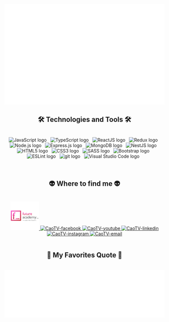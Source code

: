 <!-- CaoTV -->
<a href="#" target="_blank">
  <img src="svg/CaoTV.svg" width="1200" alt="ChuNguyenChuong-official" />
</a>

<h2 align="center">🛠 Technologies and Tools 🛠</h2>
<br>
<!-- https://simpleicons.org/ -->
<div align="center">
<span><img src="https://img.shields.io/badge/JavaScript-282C34?logo=javascript&logoColor=F7DF1E" alt="JavaScript logo" title="JavaScript" height="25" /></span>
&nbsp;
<span><img src="https://img.shields.io/badge/TypeScript-282C34?logo=typescript&logoColor=3178C6" alt="TypeScript logo" title="TypeScript" height="25" /></span>
&nbsp;
<span><img src="https://img.shields.io/badge/ReactJS-282C34?logo=react&logoColor=61DAFB" alt="ReactJS logo" title="ReactJS" height="25" /></span>
&nbsp;
<span><img src="https://img.shields.io/badge/MySql-282C34?logo=mysql&logoColor=#4479A1" alt="Redux logo" title="Redux" height="25" /></span>
&nbsp;
<span><img src="https://img.shields.io/badge/Node.js-282C34?logo=node.js&logoColor=00F200" alt="Node.js logo" title="Node.js" height="25" /></span>
&nbsp;
<span><img src="https://img.shields.io/badge/Express-282C34?logo=express&logoColor=FFFFFF" alt="Express.js logo" title="Express.js" height="25" /></span>
&nbsp;
<span><img src="https://img.shields.io/badge/MongoDB-282C34?logo=mongodb&logoColor=47A248" alt="MongoDB logo" title="MongoDB" height="25" /></span>
&nbsp;
<span><img src="https://img.shields.io/badge/NestJS-282C34?logo=nestJS&logoColor=E0234E" alt="NestJS logo" title="NestJS" height="25" /></span>
&nbsp;
<span><img src="https://img.shields.io/badge/HTML5-282C34?logo=html5&logoColor=E34F26" alt="HTML5 logo" title="HTML5" height="25" /></span>
&nbsp;
<span><img src="https://img.shields.io/badge/CSS3-282C34?logo=css3&logoColor=1572B6" alt="CSS3 logo" title="CSS3" height="25" /></span>
&nbsp;
<span><img src="https://img.shields.io/badge/Sass-282C34?logo=sass&logoColor=CC6699" alt="SASS logo" title="SASS" height="25" /></span>
&nbsp;
<span><img src="https://img.shields.io/badge/Bootstrap-282C34?logo=bootstrap&logoColor=7952B3" alt="Bootstrap logo" title="Bootstrap" height="25" /></span>
&nbsp;
<span><img src="https://img.shields.io/badge/ESLint-282C34?logo=eslint&logoColor=4B32C3" alt="ESLint logo" title="ESLint" height="25" /></span>
&nbsp;
<span><img src="https://img.shields.io/badge/git-282C34?logo=git&logoColor=F05032" alt="git logo" title="git" height="25" /></span>
&nbsp;
<span><img src="https://img.shields.io/badge/VS%20Code-282C34?logo=visual-studio-code&logoColor=007ACC" alt="Visual Studio Code logo" title="Visual Studio Code" height="25" /></span>
&nbsp;

</div>


<br>
<br>

<h2 align="center">👽 Where to find me 👽</h2>
<br>
<!-- https://icons8.com -->
<div align="center">
  <a href="https://www.facebook.com/hoangnamcao1512/" target="blank">
    <img width="90" height="90" src="images/future-academy-logo.png" alt="CaoTV-blog" />
  </a>
  <a href="https://www.facebook.com/hoangnamcao1512/" target="blank">
    <img src="https://img.icons8.com/bubbles/100/000000/facebook-new.png" alt="CaoTV-facebook" />
  </a>
  <a href="https://www.facebook.com/hoangnamcao1512/" target="blank">
    <img src="https://img.icons8.com/bubbles/100/000000/youtube-squared.png" alt="CaoTV-youtube" />
  </a>
  <a href="https://www.facebook.com/hoangnamcao1512/" target="blank">
    <img src="https://img.icons8.com/bubbles/100/000000/linkedin.png" alt="CaoTV-linkedin" />
  </a>
  <a href="https://www.facebook.com/hoangnamcao1512/" target="blank">
    <img src="https://img.icons8.com/bubbles/100/000000/instagram.png" alt="CaoTV-instagram" />
  </a>
  <a href="mailto:chunguyenchuong2014bg@gmail.com" target="top">
    <img src="https://img.icons8.com/bubbles/100/000000/apple-mail.png" alt="CaoTV-email" />
  </a>
</div>

<br>

<h2 align="center">📑 My Favorites Quote 📑</h2>
<br>
<a href="#" target="_blank">
  <img src="svg/CaoTV-quotes.svg" width="846" height="150" alt="CaoTV-official" />
</a>

